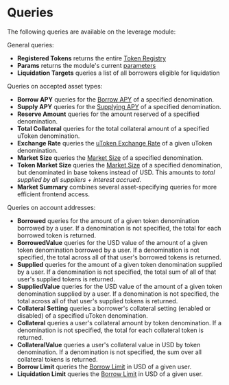 # Queries

The following queries are available on the leverage module:

General queries:
- **Registered Tokens** returns the entire [Token Registry](02_state.md#Token-Registry)
- **Params** returns the module's current [parameters](07_params.md)
- **Liquidation Targets** queries a list of all borrowers eligible for liquidation

Queries on accepted asset types:
- **Borrow APY** queries for the [Borrow APY](01_concepts.md#Borrow-APY) of a specified denomination.
- **Supply APY** queries for the [Supplying APY](01_concepts.md#Supplying-APY) of a specified denomination.
- **Reserve Amount** queries for the amount reserved of a specified denomination.
- **Total Collateral** queries for the total collateral amount of a specified uToken denomination.
- **Exchange Rate** queries the [uToken Exchange Rate](01_concepts.md#uToken-Exchange-Rate) of a given uToken denomination.
- **Market Size** queries the [Market Size](01_concepts.md#Market-Size) of a specified denomination.
- **Token Market Size** queries the [Market Size](01_concepts.md#Market-Size) of a specified denomination, but denominated in base tokens instead of USD. This amounts to _total supplied by all suppliers + interest accrued._
- **Market Summary** combines several asset-specifying queries for more efficient frontend access.

Queries on account addresses:
- **Borrowed** queries for the amount of a given token denomination borrowed by a user. If a denomination is not specified, the total for each borrowed token is returned.
- **BorrowedValue** queries for the USD value of the amount of a given token denomination borrowed by a user. If a denomination is not specified, the total across all of that user's borrowed tokens is returned.
- **Supplied** queries for the amount  of a given token denomination supplied by a user. If a denomination is not specified, the total sum of all of that user's supplied tokens is returned.
- **SuppliedValue** queries for the USD value of the amount  of a given token denomination supplied by a user. If a denomination is not specified, the total across all of that user's supplied tokens is returned.
- **Collateral Setting** queries a borrower's collateral setting (enabled or disabled) of a specified uToken denomination.
- **Collateral** queries a user's collateral amount by token denomination. If a denomination is not specified, the total for each collateral token is returned.
- **CollateralValue** queries a user's collateral value in USD by token denomination. If a denomination is not specified, the sum over all collateral tokens is returned.
- **Borrow Limit** queries the [Borrow Limit](01_concepts.md#Borrow-Limit) in USD of a given user.
- **Liquidation Limit** queries the [Borrow Limit](01_concepts.md#Liquidation-Limit) in USD of a given user.